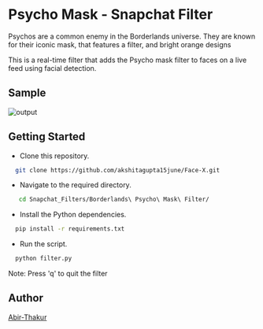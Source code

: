 
# Psycho Mask - Snapchat Filter
Psychos are a common enemy in the Borderlands universe.
They are known for their iconic mask, that features a 
filter, and bright orange designs

This is a  real-time filter that adds the Psycho mask 
filter to faces on a live feed using facial detection.
## Sample
![output](https://github.com/Inferno2211/Face-X/assets/87509158/0bf7788d-80d2-4aaf-828b-83b3c3d021b9)



## Getting Started

* Clone this repository.
```bash
  git clone https://github.com/akshitagupta15june/Face-X.git
```
* Navigate to the required directory.
```bash
   cd Snapchat_Filters/Borderlands\ Psycho\ Mask\ Filter/
```
* Install the Python dependencies.

```bash
  pip install -r requirements.txt
```
* Run the script.
```bash
  python filter.py
```

Note: Press 'q' to quit the filter
## Author

[Abir-Thakur](https://github.com/Inferno2211)

